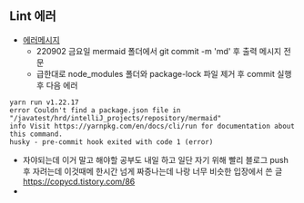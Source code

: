 ## Lint 에러

- [에러메시지](Errors/LintError.md)
  - 220902 금요일 mermaid 폴더에서 git commit -m 'md' 후 출력 메시지 전문
  - 급한대로 node_modules 폴더와 package-lock 파일 제거 후 commit 실행 후 다음 에러
```shell
yarn run v1.22.17
error Couldn't find a package.json file in "/javatest/hrd/intelliJ_projects/repository/mermaid"
info Visit https://yarnpkg.com/en/docs/cli/run for documentation about this command.
husky - pre-commit hook exited with code 1 (error)

```
- 자야되는데 이거 말고 해야할 공부도 내일 하고 일단 자기 위해 빨리 블로그 push 후 자려는데 이것때메 한시간 넘게 짜증나는데 나랑 너무 비슷한 입장에서 쓴 글 https://copycd.tistory.com/86
-

